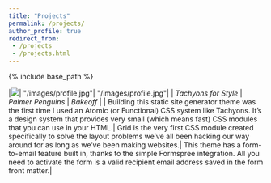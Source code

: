 ```yaml
---
title: "Projects"
permalink: /projects/
author_profile: true
redirect_from:
 - /projects
 - /projects.html
---
```


  {% include base_path %}

|<img class="aspect-ratio aspect-ratio--1x1 contain dim" style="background:50% no-repeat" src="/images/project1.jpg">| "/images/profile.jpg"| "/images/profile.jpg"|
| *Tachyons for Style* | *Palmer Penguins*    | *Bakeoff*            |
| Building this static site generator theme was the first time I used an Atomic (or Functional) CSS system like Tachyons. It’s a design system that provides very small (which means fast) CSS modules that you can use in your HTML.| Grid is the very first CSS module created specifically to solve the layout problems we’ve all been hacking our way around for as long as we’ve been making websites.| This theme has a form-to-email feature built in, thanks to the simple Formspree integration. All you need to activate the form is a valid recipient email address saved in the form front matter.|
